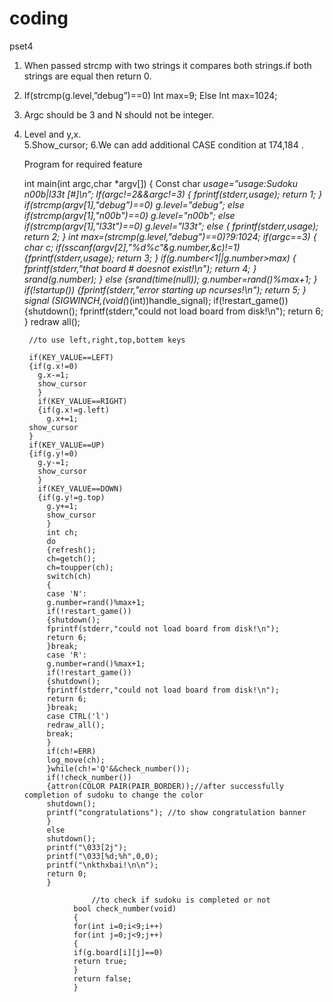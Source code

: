 ﻿# coding
 pset4
 1.	When passed strcmp with two strings it compares both strings.if both strings are equal then return 0.
 2.	If(strcmp(g.level,”debug”)==0)
     Int max=9;
     Else
         Int max=1024;
 3. Argc should be 3 and N should not be integer.
 4. Level and y,x.     
 5.Show_cursor;
 6.We can add additional CASE condition at  174,184 .
	  
	  Program for required feature


	  int main(int argc,char *argv[])
	  {
	   Const char *usage=”usage:Sudoku n00b|l33t [#]\n”;
	    If(argc!=2&&argc!=3)
	    {
	     fprintf(stderr,usage);
	     return 1;
	     }
	     if(strcmp(argv[1],"debug")==0)
	     g.level="debug";
	     else if(strcmp(argv[1],"n00b")==0)
	     g.level="n00b"; 
	     else if(strcmp(argv[1],"l33t")==0)
	     g.level="l33t";
	     else
	     {
	     fprintf(stderr,usage);
	     return 2;
	     } 
	     int max=(strcmp(g.level,"debug")==0)?9:1024;
	     if(argc==3)
	     {
	     char c;
	     if(sscanf(argv[2],"%d%c"&g.number,&c)!=1)
	     {fprintf(stderr,usage);
	     return 3;
	     }
	     if(g.number<1||g.number>max)
	     {
	     fprintf(stderr,"that board # doesnot exist!\n");
	     return  4;
	     }
	     srand(g.number);
	     }
	     else
	     {srand(time(null));
	     g.number=rand()%max+1;
	     }
	     if(!startup())
	     {fprintf(stderr,"error starting up ncurses!\n");
	     return 5;
	     }
	     signal (SIGWINCH,(void(*)(int))handle_signal);
	     if(!restart_game())
	     {shutdown();
	     fprintf(stderr,"could not load board from disk!\n");
	     return 6;
	     }
	     redraw all();

	     //to use left,right,top,bottem keys

	     if(KEY_VALUE==LEFT)
	     {if(g.x!=0)
	       g.x-=1;
	       show_cursor
	       }
	       if(KEY_VALUE==RIGHT)
	       {if(g.x!=g.left)
	         g.x+=1;
		 show_cursor
		 }
		 if(KEY_VALUE==UP)
		 {if(g.y!=0)
		   g.y-=1;
		   show_cursor
		   }
		   if(KEY_VALUE==DOWN)
		   {if(g.y!=g.top)
		     g.y+=1;
		     show_cursor
		     }
		     int ch;
		     do
		     {refresh();
		     ch=getch();
		     ch=toupper(ch);
		     switch(ch)
		     {
		     case 'N':
		     g.number=rand()%max+1;
		     if(!restart_game())
		     {shutdown();
		     fprintf(stderr,"could not load board from disk!\n");
		     return 6;
		     }break;
		     case 'R':
		     g.number=rand()%max+1;
		     if(!restart_game())
		     {shutdown();
		     fprintf(stderr,"could not load board from disk!\n");
		     return 6;
		     }break;
		     case CTRL('l')
		     redraw_all();
		     break;
		     }
		     if(ch!=ERR)
		     log_move(ch);
		     }while(ch!='Q'&&check_number());
		     if(!check_number())
		     {attron(COLOR PAIR(PAIR_BORDER));//after successfully  completion of sudoku to change the color 
		     shutdown();
		     printf("congratulations"); //to show congratulation banner
		     }
		     else
		     shutdown();
		     printf("\033[2j");
		     printf("\033[%d;%h",0,0);
		     printf("\nkthxbai!\n\n");
		     return 0;
		     }

		               //to check if sudoku is completed or not
			       bool check_number(void)
			       {
			       for(int i=0;i<9;i++)
			       for(int j=0;j<9;j++)
			       {
			       if(g.board[i][j]==0)
			       return true;
			       }
			       return false;
			       }


























